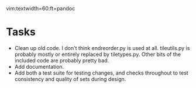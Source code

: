 vim:textwidth=60:ft=pandoc

# Tasks

* Clean up old code. I don't think endreorder.py is used at
  all. tileutils.py is probably mostly or entirely replaced
  by tiletypes.py. Other bits of the included code are
  probably pretty bad.
* Add documentation.
* Add both a test suite for testing changes, and checks
  throughout to test consistency and quality of sets during
  design.
